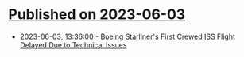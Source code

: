 # [Published on 2023-06-03](index.md)

* [2023-06-03, 13:36:00](https://soylentnews.org/article.pl?sid=23/06/02/154218&from=rss) - [Boeing Starliner's First Crewed ISS Flight Delayed Due to Technical Issues](https://soylentnews.org/article.pl?sid=23/06/02/154218&from=rss)
